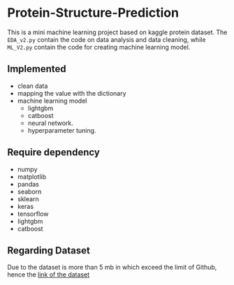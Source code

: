 # Protein-Structure-Prediction
This is a mini machine learning project based on kaggle protein dataset. The `EDA_v2.py` contain the code on data analysis and data cleaning, while `ML_V2.py` contain the code for creating machine learning model.


## Implemented
- clean data 
- mapping the value with the dictionary 
- machine learning model
  - lightgbm
  - catboost 
  - neural network. 
  - hyperparameter tuning.

## Require dependency
- numpy
- matplotlib
- pandas
- seaborn
- sklearn
- keras
- tensorflow
- lightgbm
- catboost

## Regarding Dataset 
Due to the dataset is more than 5 mb in which exceed the limit of Github, hence the [link of the dataset](https://www.kaggle.com/shahir/protein-data-set)
